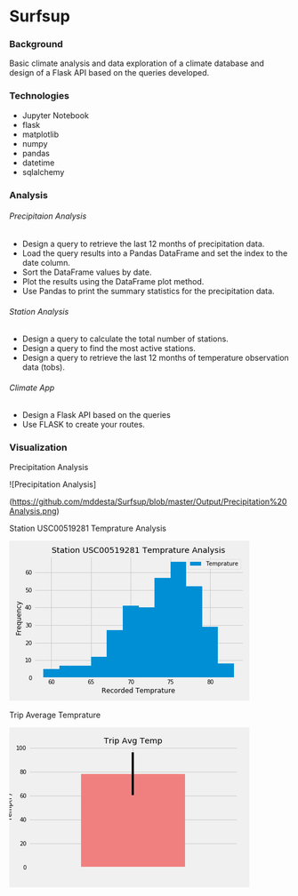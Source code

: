 # Surfsup

### Background

Basic climate analysis and data exploration of a climate database and design of a Flask API based on the queries developed.

### Technologies

* Jupyter Notebook 
* flask
* matplotlib
* numpy
* pandas
* datetime
* sqlalchemy

### Analysis

###### Precipitaion Analysis

- Design a query to retrieve the last 12 months of precipitation data.
- Load the query results into a Pandas DataFrame and set the index to the date column.
- Sort the DataFrame values by date.
- Plot the results using the DataFrame plot method. 
- Use Pandas to print the summary statistics for the precipitation data.

###### Station Analysis

- Design a query to calculate the total number of stations.
- Design a query to find the most active stations.
- Design a query to retrieve the last 12 months of temperature observation data (tobs).

###### Climate App

- Design a Flask API based on the queries
- Use FLASK to create your routes.

### Visualization

Precipitation Analysis

![Precipitation Analysis]

(https://github.com/mddesta/Surfsup/blob/master/Output/Precipitation%20Analysis.png)

Station USC00519281 Temprature Analysis

![Station USC00519281 Temprature Analysis](https://github.com/mddesta/Surfsup/blob/master/Output/Station%20USC00519281%20Temprature%20Analysis.png)
 
Trip Average Temprature

![Trip Average Temprature](https://github.com/mddesta/Surfsup/blob/master/Output/Trip%20Avg%20Temp.png)


